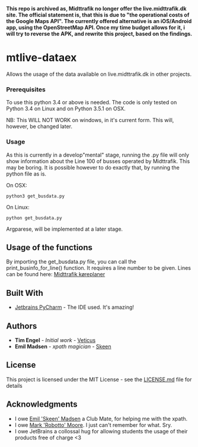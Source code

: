 **This repo is archived as, Midttrafik  no longer offer the live.midttrafik.dk site. The official statement is, that this is due to "the operational costs of the Google Maps API". The currently offered alternative is an iOS/Android app, using the OpenStreetMap API. Once my time budget allows for it, i will try to reverse the APK, and rewrite this project, based on the findings.**

# mtlive-dataex

Allows the usage of the data available on live.midttrafik.dk in other projects.


### Prerequisites

To use this python 3.4 or above is needed.
The code is only tested on Python 3.4 on Linux and on Python 3.5.1 on OSX.

NB: This WILL NOT WORK on windows, in it's current form. This will, however, be changed later.

### Usage

As this is currently in a develop"mental" stage, running the .py file will only show information about the Line 100 of busses operated by Midttrafik. This may be boring. It is possible however to do exactly that, by running the python file as is.

On OSX:
```
python3 get_busdata.py
```

On Linux:
```
python get_busdata.py
```

Argparese, will be implemented at a later stage.

## Usage of the functions

By importing the get_busdata.py file, you can call the print_businfo_for_line() function.
It requires a line number to be given. Lines can be found here: [Midttrafik køreplaner](https://www.midttrafik.dk/koereplaner.aspx)

## Built With

* [Jetbrains PyCharm](https://www.jetbrains.com/pycharm/) - The IDE used. It's amazing!



## Authors

* **Tim Engel** - *Initial work* - [Veticus](https://github.com/Veticus)
* **Emil Madsen** - *xpath magician* - [Skeen](https://github.com/Skeen)

## License

This project is licensed under the MIT License - see the [LICENSE.md](LICENSE.md) file for details

## Acknowledgments

* I owe [Emil 'Skeen' Madsen](https://github.com/Skeen) a Club Mate, for helping me with the xpath.
* I owe [Mark 'Robotto' Moore](https://github.com/Robotto). I just can't remember for what. Sry.
* I owe JetBrains a collossal hug for allowing students the usage of their products free of charge <3
